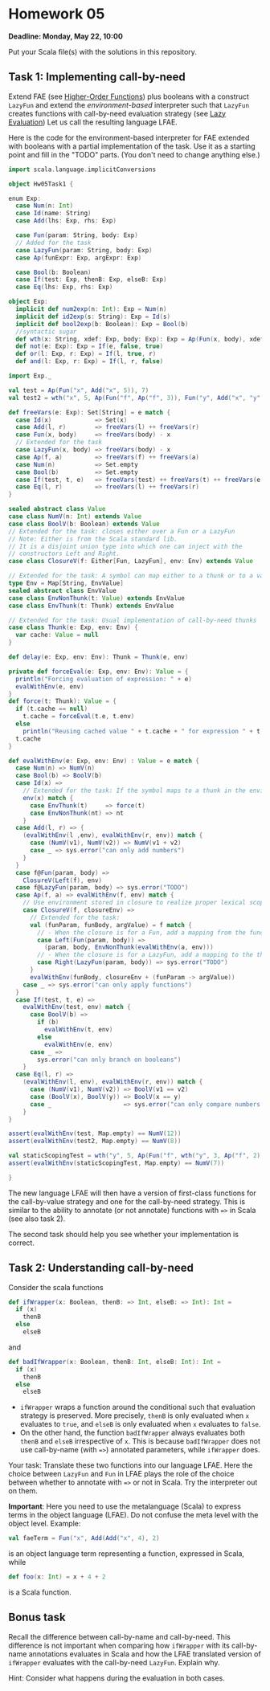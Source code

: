 # Homework 05

**Deadline: Monday, May 22, 10:00**

Put your Scala file(s) with the solutions in this repository.

## Task 1: Implementing call-by-need

Extend FAE
(see [Higher-Order Functions](https://ps-tuebingen-courses.github.io/pl1-lecture-notes/07-higher-order-functions/higher-order-functions.html))
plus booleans with a construct `LazyFun` and extend the _environment-based_ interpreter
such that `LazyFun` creates functions with call-by-need evaluation strategy
(see [Lazy Evaluation](https://ps-tuebingen-courses.github.io/pl1-lecture-notes/08-lazy-evaluation/lazy-evaluation.html))
Let us call the resulting language LFAE.

Here is the code for the environment-based interpreter for FAE extended with booleans with
a partial implementation of the task. Use it as a starting point and fill in the "TODO" parts.
(You don't need to change anything else.)

```scala
import scala.language.implicitConversions

object Hw05Task1 {

enum Exp:
  case Num(n: Int)
  case Id(name: String)
  case Add(lhs: Exp, rhs: Exp)

  case Fun(param: String, body: Exp)
  // Added for the task
  case LazyFun(param: String, body: Exp)
  case Ap(funExpr: Exp, argExpr: Exp)

  case Bool(b: Boolean)
  case If(test: Exp, thenB: Exp, elseB: Exp)
  case Eq(lhs: Exp, rhs: Exp)

object Exp:
  implicit def num2exp(n: Int): Exp = Num(n)
  implicit def id2exp(s: String): Exp = Id(s)
  implicit def bool2exp(b: Boolean): Exp = Bool(b)
  //syntactic sugar
  def wth(x: String, xdef: Exp, body: Exp): Exp = Ap(Fun(x, body), xdef)
  def not(e: Exp): Exp = If(e, false, true)
  def or(l: Exp, r: Exp) = If(l, true, r)
  def and(l: Exp, r: Exp) = If(l, r, false)

import Exp._

val test = Ap(Fun("x", Add("x", 5)), 7)
val test2 = wth("x", 5, Ap(Fun("f", Ap("f", 3)), Fun("y", Add("x", "y"))))

def freeVars(e: Exp): Set[String] = e match {
  case Id(x)            => Set(x)
  case Add(l, r)        => freeVars(l) ++ freeVars(r)
  case Fun(x, body)     => freeVars(body) - x
  // Extended for the task
  case LazyFun(x, body) => freeVars(body) - x
  case Ap(f, a)         => freeVars(f) ++ freeVars(a)
  case Num(n)           => Set.empty
  case Bool(b)          => Set.empty
  case If(test, t, e)   => freeVars(test) ++ freeVars(t) ++ freeVars(e)
  case Eq(l, r)         => freeVars(l) ++ freeVars(r)
}

sealed abstract class Value
case class NumV(n: Int) extends Value
case class BoolV(b: Boolean) extends Value
// Extended for the task: closes either over a Fun or a LazyFun
// Note: Either is from the Scala standard lib.
// It is a disjoint union type into which one can inject with the
// constructors Left and Right.
case class ClosureV(f: Either[Fun, LazyFun], env: Env) extends Value

// Extended for the task: A symbol can map either to a thunk or to a value
type Env = Map[String, EnvValue]
sealed abstract class EnvValue
case class EnvNonThunk(t: Value) extends EnvValue
case class EnvThunk(t: Thunk) extends EnvValue

// Extended for the task: Usual implementation of call-by-need thunks
case class Thunk(e: Exp, env: Env) {
  var cache: Value = null
}

def delay(e: Exp, env: Env): Thunk = Thunk(e, env)

private def forceEval(e: Exp, env: Env): Value = {
  println("Forcing evaluation of expression: " + e)
  evalWithEnv(e, env)
}
def force(t: Thunk): Value = {
  if (t.cache == null)
    t.cache = forceEval(t.e, t.env)
  else
    println("Reusing cached value " + t.cache + " for expression " + t.e)
  t.cache
}

def evalWithEnv(e: Exp, env: Env) : Value = e match {
  case Num(n) => NumV(n)
  case Bool(b) => BoolV(b)
  case Id(x) =>
    // Extended for the task: If the symbol maps to a thunk in the environment, force the thunk
    env(x) match {
      case EnvThunk(t)     => force(t)
      case EnvNonThunk(nt) => nt
    }
  case Add(l, r) => {
    (evalWithEnv(l ,env), evalWithEnv(r, env)) match {
      case (NumV(v1), NumV(v2)) => NumV(v1 + v2)
      case _ => sys.error("can only add numbers")
    }
  }
  case f@Fun(param, body) =>
    ClosureV(Left(f), env)
  case f@LazyFun(param, body) => sys.error("TODO")
  case Ap(f, a) => evalWithEnv(f, env) match {
    // Use environment stored in closure to realize proper lexical scoping!
    case ClosureV(f, closureEnv) =>
      // Extended for the task:
      val (funParam, funBody, argValue) = f match {
        // - When the closure is for a Fun, add a mapping from the function parameter to the evaluated argument.
        case Left(Fun(param, body)) =>
          (param, body, EnvNonThunk(evalWithEnv(a, env)))
        // - When the closure is for a LazyFun, add a mapping to the thunk for the argument.
        case Right(LazyFun(param, body)) => sys.error("TODO")
      }
      evalWithEnv(funBody, closureEnv + (funParam -> argValue))
    case _ => sys.error("can only apply functions")
  }
  case If(test, t, e) =>
    evalWithEnv(test, env) match {
      case BoolV(b) =>
        if (b)
          evalWithEnv(t, env)
        else
          evalWithEnv(e, env)
      case _ =>
        sys.error("can only branch on booleans")
    }
  case Eq(l, r) =>
    (evalWithEnv(l, env), evalWithEnv(r, env)) match {
      case (NumV(v1), NumV(v2)) => BoolV(v1 == v2)
      case (BoolV(x), BoolV(y)) => BoolV(x == y)
      case _                    => sys.error("can only compare numbers or booleans")
    }
}

assert(evalWithEnv(test, Map.empty) == NumV(12))
assert(evalWithEnv(test2, Map.empty) == NumV(8))

val staticScopingTest = wth("y", 5, Ap(Fun("f", wth("y", 3, Ap("f", 2))), Fun("z", Add("y", "z"))))
assert(evalWithEnv(staticScopingTest, Map.empty) == NumV(7))

}
```

The new language LFAE will then have a version of first-class functions for the
call-by-value strategy and one for the call-by-need strategy. This is similar to
the ability to annotate (or not annotate) functions with `=>` in Scala
(see also task 2).

The second task should help you see whether your implementation is correct.

## Task 2: Understanding call-by-need

Consider the scala functions

```scala
def ifWrapper(x: Boolean, thenB: => Int, elseB: => Int): Int =
  if (x)
    thenB
  else
    elseB
```

and

```scala
def badIfWrapper(x: Boolean, thenB: Int, elseB: Int): Int =
  if (x)
    thenB
  else
    elseB
```

- `ifWrapper` wraps a function around the conditional such that evaluation strategy is preserved.
  More precisely, `thenB` is only evaluated when `x` evaluates to `true`, and `elseB` is only
  evaluated when `x` evaluates to `false`.
- On the other hand, the function `badIfWrapper` always evaluates both `thenB` and `elseB`
  irrespective of `x`. This is because `badIfWrapper` does not use call-by-name (with `=>`)
  annotated parameters, while `ifWrapper` does.

Your task: Translate these two functions into our language LFAE. Here the choice between `LazyFun`
and `Fun` in LFAE plays the role of the choice between whether to annotate with `=>` or not in Scala.
Try the interpreter out on them.

**Important**: Here you need to use the metalanguage (Scala) to express terms in the object language (LFAE).
Do not confuse the meta level with the object level.
Example:

```scala
val faeTerm = Fun("x", Add(Add("x", 4), 2)
```

is an object language term representing a function, expressed in Scala, while

```scala
def foo(x: Int) = x + 4 + 2
```

is a Scala function.

## Bonus task

Recall the difference between call-by-name and call-by-need.
This difference is not important when comparing how `ifWrapper` with its call-by-name annotations evaluates in Scala
and how the LFAE translated version of `ifWrapper` evaluates with the call-by-need `LazyFun`.
Explain why.

Hint: Consider what happens during the evaluation in both cases.
